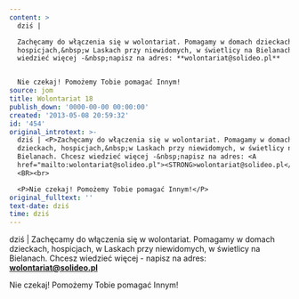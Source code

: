 ```yaml
---
content: >
  dziś | 

  Zachęcamy do włączenia się w wolontariat. Pomagamy w domach dzieckach,
  hospicjach,&nbsp;w Laskach przy niewidomych, w świetlicy na Bielanach. Chcesz
  wiedzieć więcej -&nbsp;napisz na adres: **wolontariat@solideo.pl** 


  Nie czekaj! Pomożemy Tobie pomagać Innym!
source: jom
title: Wolontariat 18
publish_down: '0000-00-00 00:00:00'
created: '2013-05-08 20:59:32'
id: '454'
original_introtext: >-
  dziś | <P>Zachęcamy do włączenia się w wolontariat. Pomagamy w domach
  dzieckach, hospicjach,&nbsp;w Laskach przy niewidomych, w świetlicy na
  Bielanach. Chcesz wiedzieć więcej -&nbsp;napisz na adres: <A
  href="mailto:wolontariat@solideo.pl"><STRONG>wolontariat@solideo.pl</STRONG></A>
  <BR><br>

  <P>Nie czekaj! Pomożemy Tobie pomagać Innym!</P>
original_fulltext: ''
text-date: dziś
time: dziś
---
```

dziś | 
Zachęcamy do włączenia się w wolontariat. Pomagamy w domach dzieckach, hospicjach,&nbsp;w Laskach przy niewidomych, w świetlicy na Bielanach. Chcesz wiedzieć więcej -&nbsp;napisz na adres: **wolontariat@solideo.pl** 

Nie czekaj! Pomożemy Tobie pomagać Innym!


<!--{{json:{"created_date":"2013-05-08 20:59:32","publish_down":"0000-00-00 00:00:00","id":"454"}}}-->